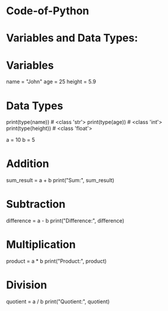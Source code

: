 # Code-of-Python

# Variables and Data Types:
# Variables
name = "John"
age = 25
height = 5.9

# Data Types
print(type(name))   # <class 'str'>
print(type(age))    # <class 'int'>
print(type(height)) # <class 'float'>

a = 10
b = 5

# Addition
sum_result = a + b
print("Sum:", sum_result)

# Subtraction
difference = a - b
print("Difference:", difference)

# Multiplication
product = a * b
print("Product:", product)

# Division
quotient = a / b
print("Quotient:", quotient)
